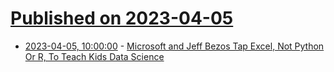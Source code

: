 # [Published on 2023-04-05](index.md)

* [2023-04-05, 10:00:00](https://news.slashdot.org/story/23/04/05/0410232/microsoft-and-jeff-bezos-tap-excel-not-python-or-r-to-teach-kids-data-science?utm_source=rss1.0mainlinkanon&utm_medium=feed) - [Microsoft and Jeff Bezos Tap Excel, Not Python Or R, To Teach Kids Data Science](https://news.slashdot.org/story/23/04/05/0410232/microsoft-and-jeff-bezos-tap-excel-not-python-or-r-to-teach-kids-data-science?utm_source=rss1.0mainlinkanon&utm_medium=feed)
